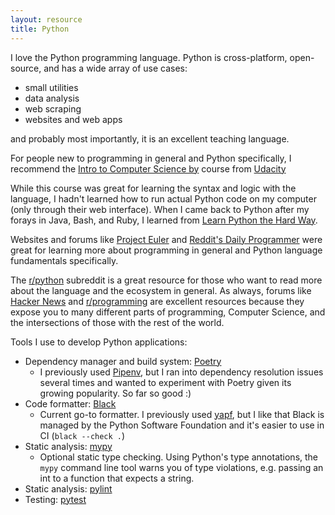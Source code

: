 ```yaml
---
layout: resource
title: Python
---
```


I love the Python programming language. Python is cross-platform, open-source,
and has a wide array of use cases:

- small utilities
- data analysis
- web scraping
- websites and web apps

and probably most importantly, it is an excellent teaching language.

For people new to programming in general and Python specifically, I recommend
the [Intro to Computer Science by](https://www.udacity.com/course/cs101) course
from [Udacity](https://www.udacity.com/)

While this course was great for learning the syntax and logic with the
language, I hadn't learned how to run actual Python code on my computer (only
through their web interface). When I came back to Python after my forays in
Java, Bash, and Ruby, I learned from [Learn Python the Hard
Way](https://learnpythonthehardway.org/).

Websites and forums like [Project Euler](https://projecteuler.net/) and
[Reddit's Daily Programmer](https://www.reddit.com/r/dailyprogrammer) were great
for learning more about programming in general and Python language fundamentals
specifically.

The [r/python](https://www.reddit.com/r/programming) subreddit is a great
resource for those who want to read more about the language and the ecosystem
in general. As always, forums like [Hacker News](https://news.ycombinator.com/)
and [r/programming](https://www.reddit.com/r/programming) are excellent
resources because they expose you to many different parts of programming,
Computer Science, and the intersections of those with the rest of the world.

Tools I use to develop Python applications:

- Dependency manager and build system: [Poetry](https://python-poetry.org/)
  - I previously used [Pipenv](https://pipenv.readthedocs.io/en/latest/), but I
    ran into dependency resolution issues several times and wanted to experiment
    with Poetry given its growing popularity. So far so good :)
- Code formatter: [Black](https://github.com/psf/black)
  - Current go-to formatter. I previously used [yapf](https://github.com/google/yapf),
    but I like that Black is managed by the Python Software Foundation and it's
    easier to use in CI (`black --check .`)
- Static analysis: [mypy](https://github.com/python/mypy)
  - Optional static type checking. Using Python's type annotations, the `mypy`
    command line tool warns you of type violations, e.g. passing an int to a
    function that expects a string.
- Static analysis: [pylint](https://www.pylint.org/)
- Testing: [pytest](https://docs.pytest.org/en/latest/)
